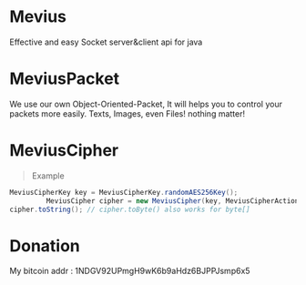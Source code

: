 
 # Mevius
 Effective and easy Socket server&amp;client api for java
 
 # MeviusPacket
 We use our own Object-Oriented-Packet, It will helps you to control your packets more easily.
 Texts, Images, even Files! nothing matter!

 # MeviusCipher
 > Example
   ```java
   MeviusCipherKey key = MeviusCipherKey.randomAES256Key();
			MeviusCipher cipher = new MeviusCipher(key, MeviusCipherAction.DECRYPT, STRING_TO_ENCRYPT);
   cipher.toString(); // cipher.toByte() also works for byte[]
   ```


# Donation

My bitcoin addr : 1NDGV92UPmgH9wK6b9aHdz6BJPPJsmp6x5
